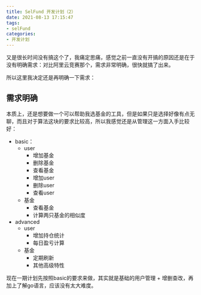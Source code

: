 ```yaml
---
title: SelFund 开发计划（2）
date: 2021-08-13 17:15:47
tags:
- selFund
categories:
- 开发计划
---
```


又是很长时间没有搞这个了，我痛定思痛，感觉之前一直没有开搞的原因还是在于没有明确需求：对比阿里云竞赛那个，需求非常明确，很快就搞了出来。

所以这里我决定还是再明确一下需求：

<!--more-->

## 需求明确

本质上，还是想要做一个可以帮助我选基金的工具，但是如果只是选择好像有点无聊，而且对于算法这块的要求比较高，所以我感觉还是从管理这一方面入手比较好：

* basic：
    * user
        * 增加基金
        * 删除基金
        * 查看基金
        * 增加user
        * 删除user
        * 查看user
    * 基金
        * 查看基金
        * 计算两只基金的相似度
* advanced
    * user
        * 增加持仓统计
        * 每日盈亏计算
    * 基金
        * 定期刷新
        * 其他高级特性


现在一期计划先按照basic的要求来做，其实就是基础的用户管理 + 增删查改，再加上了解go语言，应该没有太大难度。

